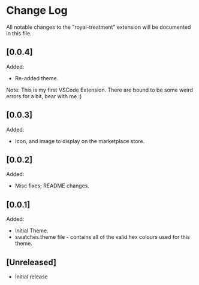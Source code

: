 # Change Log

All notable changes to the "royal-treatment" extension will be documented in this file.

## [0.0.4]
Added:
* Re-added theme.

Note: This is my first VSCode Extension. There are bound to be some weird errors for a bit, bear with me :)

## [0.0.3]
Added:
* Icon, and image to display on the marketplace store.

## [0.0.2]
Added:
* Misc fixes; README changes.

## [0.0.1]
Added:
* Initial Theme.
* swatches.theme file - contains all of the valid hex colours used for this theme.

## [Unreleased]

- Initial release
